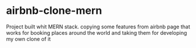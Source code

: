 # airbnb-clone-mern
Project built whit MERN stack. copying some features from airbnb page that works for booking places around the world and taking them for developing my own clone of it
